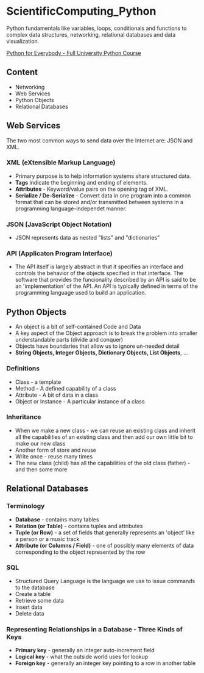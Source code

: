 # ScientificComputing_Python

Python fundamentals like variables, loops, conditionals and functions to complex data structures, networking, relational databases and data visualization.

[Python for Everybody - Full University Python Course](https://www.youtube.com/watch?v=8DvywoWv6fI)

## Content
- Networking
- Web Services
- Python Objects
- Relational Databases


## Web Services
The two most common ways to send data over the Internet are: JSON and XML.

### XML (eXtensible Markup Language)
- Primary purpose is to help information systems share structured data.
- **Tags** indicate the beginning and ending of elements.
- **Attributes** - Keyword/value pairs on the opening tag of XML.
- **Serialize / De-Serialize** - Convert data in one program into a common format that can be stored and/or transmitted between systems in a programming language-independet manner.

### JSON (JavaScript Object Notation)
- JSON represents data as nested "lists" and "dictionaries"

### API (Applicaton Program Interface)
- The API itself is largely abstract in that it specifies an interface and controls the behavior of the objects specified in that interface. The software that provides the funcionality described by an API is said to be an 'implementation' of the API. An API is typically defined in terms of the programming language used to build an application.


## Python Objects
- An object is a bit of self-contained Code and Data
- A key aspect of the Object approach is to break the problem into smaller understandable parts (divide and conquer)
-  Objects have boundaries that allow us to ignore un-needed detail
-  **String Objects, Integer Objects, Dictionary Objects, List Objects**, ...

### Definitions
- Class - a template
- Method - A defined capability of a class
- Attribute - A bit of data in a class
- Object or Instance - A particular instance of a class

### Inheritance
- When we make a new class - we can reuse an existing class and inherit all the capabilities of an existing class and then add our own little bit to make our new class
- Another form of store and reuse
- Write once - reuse many times
- The new class (child) has all the capabilities of the old class (father) - and then some more



## Relational Databases
### Terminology
- **Database** - contains many tables
- **Relation (or Table)** - contains tuples and attributes
- **Tuple (or Row)** - a set of fields that generally represents an 'object' like a person or a music track
- **Attribute (or Columns / Field)** - one of possibly many elements of data corresponding to the object represented by the row

### SQL
- Structured Query Language is the language we use to issue commands to the database
- Create a table
- Retrieve some data
- Insert data
- Delete data

### Representing Relationships in a Database - Three Kinds of Keys
- **Primary key** - generally an integer auto-increment field
- **Logical key** - what the outside world uses for lookup
- **Foreign key** - generally an integer key pointing to a row in another table



